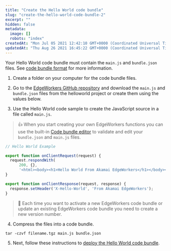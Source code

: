 ```yaml
---
title: "Create the Hello World code bundle"
slug: "create-the-hello-world-code-bundle-2"
excerpt: ""
hidden: false
metadata: 
  image: []
  robots: "index"
createdAt: "Mon Jul 05 2021 12:42:10 GMT+0000 (Coordinated Universal Time)"
updatedAt: "Thu Aug 26 2021 16:45:22 GMT+0000 (Coordinated Universal Time)"
---
```

Your Hello World code bundle must contain the `main.js` and `bundle.json` files.  See [code bundle format](code-bundle-format.md) for more information.

1. Create a folder on your computer for the code bundle files.

2. Go to the  [EdgeWorkers GitHub repository](https://github.com/akamai/edgeworkers-examples) and download the `main.js` and `bundle.json` files from the helloworld project or create them using the values below.

3. Use the Hello World code sample to create the JavaScript source in a file called `main.js`.

> 👍 When you start creating your own EdgeWorkers functions you can use the built-in [Code bundle editor](code-bundle-editor.md) to validate and edit your `bundle.json` and `main.js` files.

```javascript
// Hello World Example

export function onClientRequest(request) {
  request.respondWith(
      200, {},
      '<html><body><h1>Hello World From Akamai EdgeWorkers</h1></body></html>');
}

export function onClientResponse(request, response) {
  response.setHeader('X-Hello-World', 'From Akamai EdgeWorkers');
}
```

> 📘 Each time you want to activate a new EdgeWorkers code bundle or update an existing EdgeWorkers code bundle you need to create a new version number.

4. Compress the files into a code bundle.

```shell
tar -czvf filename.tgz main.js bundle.json
```

5. Next, follow these instructions to [deploy the Hello World code bundle](deploy-hello-world-2.md).
